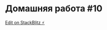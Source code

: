 # Домашняя работа #10 

[Edit on StackBlitz ⚡️](https://stackblitz.com/edit/ra30-hw10-redux-editing)